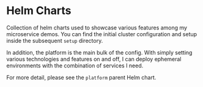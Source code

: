 # Helm Charts

Collection of helm charts used to showcase various features among my microservice demos. You can find the initial cluster configuration and setup inside the subsequent `setup` directory.

In addition, the platform is the main bulk of the config. With simply setting various technologies and features on and off, I can deploy ephemeral environments with the combination of services I need.

For more detail, please see the `platform` parent Helm chart.